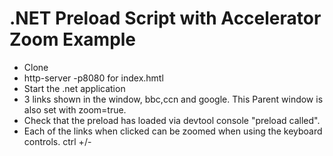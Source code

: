# .NET Preload Script with Accelerator Zoom Example

- Clone
- http-server -p8080 for index.hmtl
- Start the .net application
- 3 links shown in the window, bbc,ccn and google.  This Parent window is also set with zoom=true.
- Check that the preload has loaded via devtool console "preload called".
- Each of the links when clicked can be zoomed when using the keyboard controls. ctrl +/-



